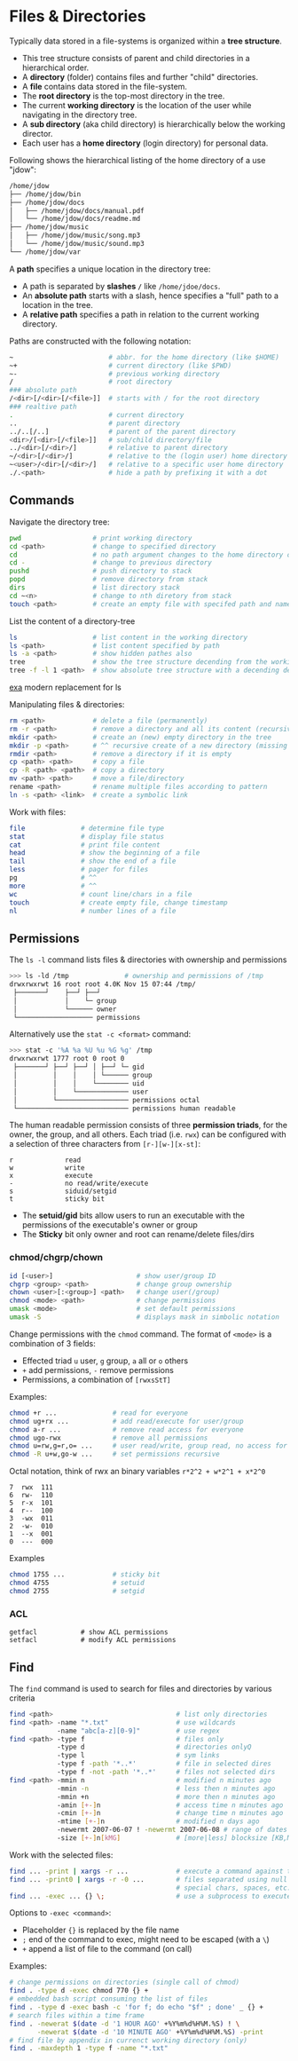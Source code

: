 
# Files & Directories

Typically data stored in a file-systems is organized within a **tree structure**.

* This tree structure consists of parent and child directories in a hierarchical order.
* A **directory** (folder) contains files and further "child" directories.
* A **file** contains data stored in the file-system. 
* The **root directory** is the top-most directory in the tree.
* The current **working directory** is the location of the user while navigating in the directory tree.
* A **sub directory** (aka child directory) is hierarchically below the working director.
* Each user has a **home directory** (login directory) for personal data. 

Following shows the hierarchical listing of the home directory of a use "jdow":

```bash
/home/jdow
├── /home/jdow/bin
├── /home/jdow/docs
│   ├── /home/jdow/docs/manual.pdf
│   └── /home/jdow/docs/readme.md
├── /home/jdow/music
│   ├── /home/jdow/music/song.mp3
│   └── /home/jdow/music/sound.mp3
└── /home/jdow/var
```

A **path** specifies a unique location in the directory tree: 

* A path is separated by **slashes `/`** like `/home/jdoe/docs`.
* An **absolute path** starts with a slash, hence specifies a "full" path to a location in the tree.
* A **relative path** specifies a path in relation to the current working directory.

Paths are constructed with the following notation:

```bash
~                        # abbr. for the home directory (like $HOME)
~+                       # current directory (like $PWD)
~-                       # previous working directory
/                        # root directory
### absolute path
/<dir>[/<dir>[/<file>]]  # starts with / for the root directory
### realtive path
.                        # current directory
..                       # parent directory
../..[/..]               # parent of the parent directory
<dir>/[<dir>[/<file>]]   # sub/child directory/file
../<dir>[/<dir>/]        # relative to parent directory
~/<dir>[/<dir>/]         # relative to the (login user) home directory
~<user>/<dir>[/<dir>/]   # relative to a specific user home directory 
./.<path>                # hide a path by prefixing it with a dot 
```

## Commands

Navigate the directory tree:

```bash
pwd                  # print working directory
cd <path>            # change to specified directory
cd                   # no path argument changes to the home directory of the login user
cd -                 # change to previous directory
pushd                # push directory to stack
popd                 # remove directory from stack
dirs                 # list directory stack
cd ~<n>              # change to nth diretory from stack
touch <path>         # create an empty file with specifed path and name
```

List the content of a directory-tree

```bash
ls                   # list content in the working directory
ls <path>            # list content specified by path
ls -a <path>         # show hidden pathes also
tree                 # show the tree structure decending from the working directory
tree -f -l 1 <path>  # show absolute tree structure with a decending depth of 1 of specified directory
```

[exa](https://the.exa.website/) modern replacement for ls

Manipulating files & directories:

```bash
rm <path>            # delete a file (permanently)
rm -r <path>         # remove a directory and all its content (recursive decent)
mkdir <path>         # create an (new) empty directory in the tree
mkdir -p <path>      # ^^ recursive create of a new directory (missing parents included)
rmdir <path>         # remove a directory if it is empty
cp <path> <path>     # copy a file
cp -R <path> <path>  # copy a directory
mv <path> <path>     # move a file/directory
rename <path>        # rename multiple files according to pattern
ln -s <path> <link>  # create a symbolic link
```

Work with files: 

```bash
file              # determine file type
stat              # display file status
cat               # print file content
head              # show the beginning of a file
tail              # show the end of a file
less              # pager for files
pg                # ^^
more              # ^^
wc                # count line/chars in a file
touch             # create empty file, change timestamp 
nl                # number lines of a file
```

## Permissions

The `ls -l` command lists files & directories with ownership and permissions

```bash
>>> ls -ld /tmp              # ownership and permissions of /tmp
drwxrwxrwt 16 root root 4.0K Nov 15 07:44 /tmp/
 ├───────┘    ├──┘ ├──┘
 │            │    └─ group
 │            └────── owner
 └─────────────────── permissions
```

Alternatively use the `stat -c <format>` command:

```bash
>>> stat -c '%A %a %U %u %G %g' /tmp
drwxrwxrwt 1777 root 0 root 0
 ├───────┘ ├──┘ ├──┘ │ ├──┘ └─ gid
 │         │    │    │ └────── group
 │         │    │    └──────── uid
 │         │    └───────────── user
 │         └────────────────── permissions octal
 └──────────────────────────── permissions human readable
```

The human readable permission consists of three **permission triads**, 
for the owner, the group, and all others. Each triad (i.e. `rwx`) can 
be configured with a selection of three characters from `[r-][w-][x-st]`:

```
r             read
w             write
x             execute
-             no read/write/execute
s             siduid/setgid
t             sticky bit
```

* The **setuid/gid** bits allow users to run an executable 
  with the permissions of the executable's owner or group
* The **Sticky** bit only owner and root can rename/delete files/dirs

### chmod/chgrp/chown

```bash
id [<user>]                     # show user/group ID
chgrp <group> <path>            # change group ownership
chown <user>[:<group>] <path>   # change user(/group)
chmod <mode> <path>             # change permissions
umask <mode>                    # set default permissions
umask -S                        # displays mask in simbolic notation
```

Change permissions with the `chmod` command.
The format of `<mode>` is a combination of 3 fields:

* Effected triad `u` user, `g` group, `a` all or `o` others 
* `+` add permissions, `-` remove permissions
* Permissions, a combination of `[rwxsStT]`

Examples:

```bash
chmod +r ...              # read for everyone
chmod ug+rx ...           # add read/execute for user/group
chmod a-r ...             # remove read access for everyone
chmod ugo-rwx             # remove all permissions
chmod u=rw,g=r,o= ...     # user read/write, group read, no access for others
chmod -R u+w,go-w ...     # set permissions recursive
```

Octal notation, think of rwx an binary variables `r*2^2 + w*2^1 + x*2^0`

```
7  rwx  111
6  rw-  110
5  r-x  101
4  r--  100
3  -wx  011
2  -w-  010
1  --x  001
0  ---  000 
```

Examples

```bash
chmod 1755 ...            # sticky bit
chmod 4755                # setuid
chmod 2755                # setgid
```



### ACL

```
getfacl           # show ACL permissions
setfacl           # modify ACL permissions
```

## Find

The `find` command is used to search for files and directories by various criteria

```bash
find <path>                               # list only directories
find <path> -name "*.txt"                 # use wildcards
            -name "abc[a-z][0-9]"         # use regex 
find <path> -type f                       # files only
            -type d                       # directories onlyQ
            -type l                       # sym links
            -type f -path '*..*'          # file in selected dires
            -type f -not -path '*..*'     # files not selected dirs
find <path> -mmin n                       # modified n minutes ago
            -mmin -n                      # less then n minutes ago
            -mmin +n                      # more then n minutes ago
            -amin [+-]n                   # access time n minutes ago
            -cmin [+-]n                   # change time n minutes ago
            -mtime [+-]n                  # modified n days ago          
            -newermt 2007-06-07 ! -newermt 2007-06-08 # range of dates
            -size [+-]n[kMG]              # [more|less] blocksize [KB,MB,GB]                 
```

Work with the selected files:

```bash
find ... -print | xargs -r ...            # execute a command against the found files
find ... -print0 | xargs -r -0 ...        # files separated using null byte to supprot 
                                          # special chars, spaces, etc.
find ... -exec ... {} \;                  # use a subprocess to execute a command
```

Options to `-exec <command>`:

* Placeholder `{}` is replaced by the file name
* `;` end of the command to exec, might need to be escaped (with a `\`) 
* `+` append a list of file to the command (on call)

Examples:

```bash
# change permissions on directories (single call of chmod)
find . -type d -exec chmod 770 {} +
# embedded bash script consuming the list of files
find . -type d -exec bash -c 'for f; do echo "$f" ; done' _ {} +
# search files within a time frame
find . -newerat $(date -d '1 HOUR AGO' +%Y%m%d%H%M.%S) ! \
       -newerat $(date -d '10 MINUTE AGO' +%Y%m%d%H%M.%S) -print
# find file by appendix in currenct working directory (only)
find . -maxdepth 1 -type f -name "*.txt"
```
